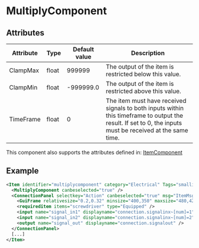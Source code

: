 # MultiplyComponent


## Attributes

| Attribute | Type  | Default value | Description                                                                                                                                               |
|-----------|-------|---------------|-----------------------------------------------------------------------------------------------------------------------------------------------------------|
| ClampMax  | float | 999999        | The output of the item is restricted below this value.                                                                                                    |
| ClampMin  | float | -999999.0     | The output of the item is restricted above this value.                                                                                                    |
| TimeFrame | float | 0             | The item must have received signals to both inputs within this timeframe to output the result. If set to 0, the inputs must be received at the same time. |

This component also supports the attributes defined in: [ItemComponent](ItemComponent.md)


## Example
```xml
<Item identifier="multiplycomponent" category="Electrical" Tags="smallitem,logic,circuitboxcomponent" maxstacksize="32" maxstacksizecharacterinventory="8" linkable="false" cargocontaineridentifier="metalcrate" scale="0.5" impactsoundtag="impact_metal_light" isshootable="true" GrabWhenSelected="true" signalcomponentcolor="#8bafd7">
  <MultiplyComponent canbeselected="true" />
  <ConnectionPanel selectkey="Action" canbeselected="true" msg="ItemMsgRewireScrewdriver" hudpriority="10">
    <GuiFrame relativesize="0.2,0.32" minsize="400,350" maxsize="480,420" anchor="Center" style="ConnectionPanel" />
    <requireditem items="screwdriver" type="Equipped" />
    <input name="signal_in1" displayname="connection.signalinx~[num]=1" />
    <input name="signal_in2" displayname="connection.signalinx~[num]=2" />
    <output name="signal_out" displayname="connection.signalout" />
  </ConnectionPanel>
  [...]
</Item>
```

